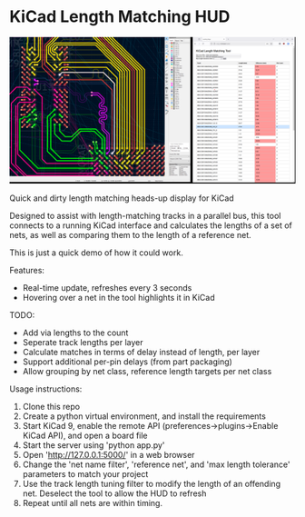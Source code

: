 # KiCad Length Matching HUD

![](docs/screenshot.png)

Quick and dirty length matching heads-up display for KiCad

Designed to assist with length-matching tracks in a parallel bus, this tool connects to a running KiCad interface and calculates the lengths of a set of nets, as well as comparing them to the length of a reference net.

This is just a quick demo of how it could work.

Features:
* Real-time update, refreshes every 3 seconds
* Hovering over a net in the tool highlights it in KiCad

TODO:
* Add via lengths to the count
* Seperate track lengths per layer
* Calculate matches in terms of delay instead of length, per layer
* Support additional per-pin delays (from part packaging)
* Allow grouping by net class, reference length targets per net class

Usage instructions:
1. Clone this repo
2. Create a python virtual environment, and install the requirements
3. Start KiCad 9, enable the remote API (preferences->plugins->Enable KiCad API), and open a board file
3. Start the server using 'python app.py'
4. Open 'http://127.0.0.1:5000/' in a web browser
5. Change the 'net name filter', 'reference net', and 'max length tolerance' parameters to match your project
6. Use the track length tuning filter to modify the length of an offending net. Deselect the tool to allow the HUD to refresh
7. Repeat until all nets are within timing.
